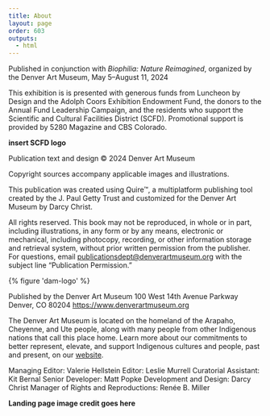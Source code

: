 ```yaml
---
title: About
layout: page
order: 603
outputs:
  - html
---
```


Published in conjunction with *Biophilia: Nature Reimagined*, organized by the Denver Art Museum, May 5–August 11, 2024

This exhibition is is presented with generous funds from Luncheon by Design and the Adolph Coors Exhibition Endowment Fund, the donors to the Annual Fund Leadership Campaign, and the residents who support the Scientific and Cultural Facilities District (SCFD). Promotional support is provided by 5280 Magazine and CBS Colorado.

**insert SCFD logo**

Publication text and design © 2024 Denver Art Museum

Copyright sources accompany applicable images and illustrations.

This publication was created using Quire™, a multiplatform publishing tool created by the J. Paul Getty Trust and customized for the Denver Art Museum by Darcy Christ.

All rights reserved. This book may not be reproduced, in whole or in part, including illustrations, in any form or by any means, electronic or mechanical, including photocopy, recording, or other information storage and retrieval system, without prior written permission from the publisher. For questions, email publicationsdept@denverartmuseum.org with the subject line “Publication Permission.”

<div class="dam-logo">

{% figure 'dam-logo' %}

</div>

Published by the Denver Art Museum
100 West 14th Avenue Parkway
Denver, CO 80204
https://www.denverartmuseum.org

The Denver Art Museum is located on the homeland of the Arapaho, Cheyenne, and Ute people, along with many people from other Indigenous nations that call this place home. Learn more about our commitments to better represent, elevate, and support Indigenous cultures and people, past and present, on our [website](https://www.denverartmuseum.org/en/values-and-philosophy#indigenous_communities).

Managing Editor: Valerie Hellstein
Editor: Leslie Murrell
Curatorial Assistant: Kit Bernal
Senior Developer: Matt Popke
Development and Design: Darcy Christ
Manager of Rights and Reproductions: Renée B. Miller

**Landing page image credit goes here**
